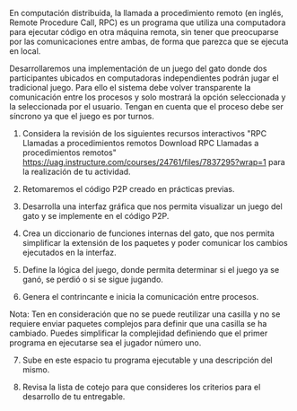 En computación distribuida, la llamada a procedimiento remoto (en inglés, Remote Procedure Call, RPC) es un programa que utiliza una computadora para ejecutar código en otra máquina remota, sin tener que preocuparse por las comunicaciones entre ambas, de forma que parezca que se ejecuta en local.

Desarrollaremos una implementación de un juego del gato donde dos participantes ubicados en computadoras independientes podrán jugar el tradicional juego. Para ello el sistema debe volver transparente la comunicación entre los procesos y solo mostrará la opción seleccionada y la seleccionada por el usuario. Tengan en cuenta que el proceso debe ser síncrono ya que el juego es por turnos.

1. Considera la revisión de los siguientes recursos interactivos "RPC Llamadas a procedimientos remotos Download RPC Llamadas a procedimientos remotos" https://uag.instructure.com/courses/24761/files/7837295?wrap=1 para la realización de tu actividad.

2. Retomaremos el código P2P creado en prácticas previas.

3. Desarrolla una interfaz gráfica que nos permita visualizar un juego del gato y se implemente en el código P2P.

4. Crea un diccionario de funciones internas del gato, que nos permita simplificar la extensión de los paquetes y poder comunicar los cambios ejecutados en la interfaz.

5. Define la lógica del juego, donde permita determinar si el juego ya se ganó, se perdió o si se sigue jugando.

6. Genera el contrincante e inicia la comunicación entre procesos. 

Nota: Ten en consideración que no se puede reutilizar una casilla y no se requiere enviar paquetes complejos para definir que una casilla se ha cambiado. Puedes simplificar la complejidad definiendo que el primer programa en ejecutarse sea el jugador número uno.

7. Sube en este espacio tu programa ejecutable y una descripción del mismo.

8. Revisa la lista de cotejo para que consideres los criterios para el desarrollo de tu entregable.

